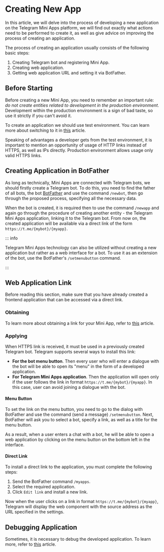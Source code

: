 # Creating New App

In this article, we will delve into the process of developing a new application on the Telegram Mini
Apps platform, we will find out exactly what actions need to be performed to create it, as well as
give advice on improving the process of creating an application.

The process of creating an application usually consists of the following basic steps:

1. Creating Telegram bot and registering Mini App.
2. Creating web application.
3. Getting web application URL and setting it via BotFather.

## Before Starting

Before creating a new Mini App, you need to remember an important rule: _do not create
entities related to development in the production environment_. Development within the production
environment is a sign of bad taste, so use it strictly if you can't avoid it.

To create an application we should use test environment. You can learn more about switching to it
in [this](test-environment.md) article.

Speaking of advantages a developer gets from the test environment, it is important to mention an
opportunity of usage of HTTP links instead of HTTPS, as well as IPs directly. Production
environment allows usage only valid HTTPS links.

## Creating Application in BotFather

As long as technically, Mini Apps are connected with Telegram bots, we should firstly create
a Telegram bot. To do this, you need to find the father of all bots, the
bot [BotFather](https://t.me/botfather) and use the command `/newbot`, then go through the proposed
process, specifying all the necessary data.

When the bot is created, it is required then to use the command `/newapp` and again go through the
procedure of creating another entity - the Telegram Mini Apps application, linking it to the
Telegram bot. From now on, the created application will be available via a direct link of the
form `https://t.me/{mybot}/{myapp}`.

::: info

Telegram Mini Apps technology can also be utilized without creating a new application but rather as
a web interface for a bot. To use it as an extension of the bot, use the
BotFather's `/setmenubutton` command.

:::

## Web Application Link

Before reading this section, make sure that you have already created a frontend application
that can be accessed via a direct link.

### Obtaining

To learn more about obtaining a link for your Mini App, refer to [this](getting-app-link.md)
article.

### Applying

When HTTPS link is received, it must be used in a previously created Telegram bot. Telegram
supports several ways to install this link:

- **For the bot menu button**. Then every user who will enter a dialogue with the bot will be able
  to open its "menu" in the form of a developed application.
- **For Telegram Mini Apps application**. Then the application will open only if the user
  follows the link in format `https://t.me/{mybot}/{myapp}`. In this case, user can avoid joining
  a dialogue with the bot.

#### Menu Button

To set the link on the menu button, you need to go to the dialog with BotFather and use
the command (send a message) `/setmenubutton`. Next, BotFather will ask you to select a bot, specify
a link, as well as a title for the menu button.

As a result, when a user enters a chat with a bot, he will be able to open a web application by
clicking on the menu button on the bottom left in the interface.

#### Direct Link

To install a direct link to the application, you must complete the following steps:

1. Send the BotFather command `/myapps`.
2. Select the required application.
3. Click `Edit link` and install a new link.

Now when the user clicks on a link in format `https://t.me/{mybot}/{myapp}`, Telegram
will display the web component with the source address as the URL specified in the settings.

## Debugging Application

Sometimes, it is necessary to debug the developed application. To learn more, refer
to [this](debugging.md) article.

[//]: # "## Additional"
[//]: #
[//]: # "### Hot Module Replacement"
[//]: #
[//]: # "The application development process is a fairly complex and lengthy process. You always want to see"
[//]: # "the changes you make in the code right away on the screen. In order to see the changes in real time,"
[//]: # "it is necessary to use such a technique as **Hot Module Replacement**. This section will not cover"
[//]: # "the process of setting it up, as it often depends on the project, but well-known frameworks already"
[//]: # "include this functionality by default."
[//]: #
[//]: # "How to configure HMR can be found"
[//]: # "in [this Webpack article](https://webpack.js.org/guides/hot-module-replacement/)."
[//]: # "## Заключение"
[//]: #
[//]: # "Этого вполне достаточно для того, чтобы создать свое первое приложение TWA."
[//]: # "Тем не менее, данный гайд не покрывает все особенности платформы, а лишь"
[//]: # "помогает избежать бесполезной траты времени на базовые и простые проблемы."
[//]: # "## Debugging application"
[//]: #
[//]: # "As long as Web Apps are web applications, and they are opened in some native"
[//]: # "components (not in browser), we are not allowed to debug them in common way as"
[//]: # "we do it in browser applications until some additional actions are done."
[//]: #
[//]: # "To enable debug mode in native application follow"
[//]: # "[official documentation](https://core.telegram.org/bots/webapps#debug-mode-for-web-apps)"
[//]: # "."
